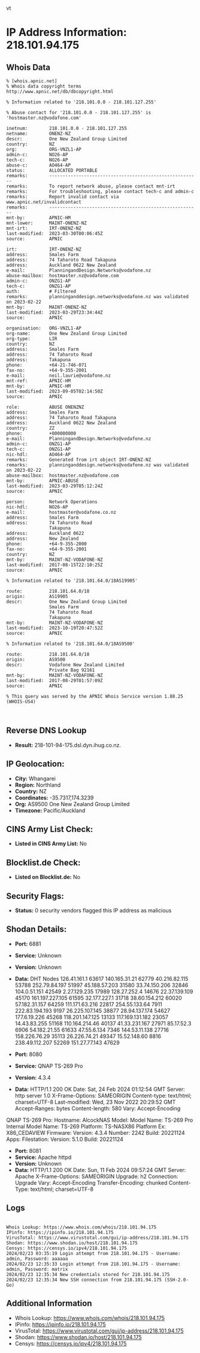 vt
# IP Address Information: 218.101.94.175

## Whois Data
```
% [whois.apnic.net]
% Whois data copyright terms    http://www.apnic.net/db/dbcopyright.html

% Information related to '218.101.0.0 - 218.101.127.255'

% Abuse contact for '218.101.0.0 - 218.101.127.255' is 'hostmaster.nz@vodafone.com'

inetnum:        218.101.0.0 - 218.101.127.255
netname:        ONENZ-NZ
descr:          One New Zealand Group Limited
country:        NZ
org:            ORG-VNZL1-AP
admin-c:        NO26-AP
tech-c:         NO26-AP
abuse-c:        AO464-AP
status:         ALLOCATED PORTABLE
remarks:        --------------------------------------------------------
remarks:        To report network abuse, please contact mnt-irt
remarks:        For troubleshooting, please contact tech-c and admin-c
remarks:        Report invalid contact via www.apnic.net/invalidcontact
remarks:        --------------------------------------------------------
mnt-by:         APNIC-HM
mnt-lower:      MAINT-ONENZ-NZ
mnt-irt:        IRT-ONENZ-NZ
last-modified:  2023-03-30T00:06:45Z
source:         APNIC

irt:            IRT-ONENZ-NZ
address:        Smales Farm
address:        74 Taharoto Road Takapuna
address:        Auckland 0622 New Zealand
e-mail:         PlanningandDesign.Networks@vodafone.nz
abuse-mailbox:  hostmaster.nz@vodafone.com
admin-c:        ONZG1-AP
tech-c:         ONZG1-AP
auth:           # Filtered
remarks:        planninganddesign.networks@vodafone.nz was validated on 2023-02-22
mnt-by:         MAINT-ONENZ-NZ
last-modified:  2023-03-29T23:34:44Z
source:         APNIC

organisation:   ORG-VNZL1-AP
org-name:       One New Zealand Group Limited
org-type:       LIR
country:        NZ
address:        Smales Farm
address:        74 Taharoto Road
address:        Takapuna
phone:          +64-21-746-071
fax-no:         +64-9-355-2001
e-mail:         neil.laurie@vodafone.nz
mnt-ref:        APNIC-HM
mnt-by:         APNIC-HM
last-modified:  2023-09-05T02:14:50Z
source:         APNIC

role:           ABUSE ONENZNZ
address:        Smales Farm
address:        74 Taharoto Road Takapuna
address:        Auckland 0622 New Zealand
country:        ZZ
phone:          +000000000
e-mail:         PlanningandDesign.Networks@vodafone.nz
admin-c:        ONZG1-AP
tech-c:         ONZG1-AP
nic-hdl:        AO464-AP
remarks:        Generated from irt object IRT-ONENZ-NZ
remarks:        planninganddesign.networks@vodafone.nz was validated on 2023-02-22
abuse-mailbox:  hostmaster.nz@vodafone.com
mnt-by:         APNIC-ABUSE
last-modified:  2023-03-29T05:12:24Z
source:         APNIC

person:         Network Operations
nic-hdl:        NO26-AP
e-mail:         hostmaster@vodafone.co.nz
address:        Smales Farm
address:        74 Taharoto Road
                Takapuna
address:        Auckland 0622
address:        New Zealand
phone:          +64-9-355-2000
fax-no:         +64-9-355-2001
country:        NZ
mnt-by:         MAINT-NZ-VODAFONE-NZ
last-modified:  2017-08-15T22:10:25Z
source:         APNIC

% Information related to '218.101.64.0/18AS19905'

route:          218.101.64.0/18
origin:         AS19905
descr:          One New Zealand Group Limited
                Smales Farm
                74 Taharoto Road
                Takapuna
mnt-by:         MAINT-NZ-VODAFONE-NZ
last-modified:  2023-10-19T20:47:52Z
source:         APNIC

% Information related to '218.101.64.0/18AS9500'

route:          218.101.64.0/18
origin:         AS9500
descr:          Vodafone New Zealand Limited
                Private Bag 92161
mnt-by:         MAINT-NZ-VODAFONE-NZ
last-modified:  2017-08-29T01:57:09Z
source:         APNIC

% This query was served by the APNIC Whois Service version 1.88.25 (WHOIS-US4)



```
## Reverse DNS Lookup
- **Result:** 218-101-94-175.dsl.dyn.ihug.co.nz.

## IP Geolocation:
- **City:** Whangarei
- **Region:** Northland
- **Country:** NZ
- **Coordinates:** -35.7317,174.3239
- **Org:** AS9500 One New Zealand Group Limited
- **Timezone:** Pacific/Auckland

## CINS Army List Check:
- **Listed in CINS Army List:** 
No

## Blocklist.de Check:
- **Listed on Blocklist.de:** 
No

## Security Flags:
- **Status:** 0 security vendors flagged this IP address as malicious

## Shodan Details:
- **Port:** 6881
- **Service:** Unknown
- **Version:** Unknown
- **Data:** DHT Nodes
126.41.161.1	63617
140.165.31.21	62779
40.216.82.115	53788
252.79.84.197	51997
45.188.57.203	31580
33.74.150.206	32846
104.0.51.151	42549
2.27.129.235	17989
128.27.252.4	14676
22.37.139.109	45170
161.197.227.105	61595
32.177.227.1	31718
38.60.154.212	60020
57.182.31.157	64259
111.171.63.216	22817
254.55.133.64	7911
222.83.194.193	9197
26.225.107.145	38877
28.94.137.174	54627
177.6.19.226	45268
118.201.147.125	13133
117.169.131.182	23057
14.43.83.255	51168
110.164.214.46	40137
41.33.231.167	27971
85.17.52.3	6906
54.182.21.55	61633
47.55.6.134	7346
144.53.11.138	27716
158.226.76.29	35113
26.226.74.21	49347
15.52.148.60	8816
238.49.112.207	52269
151.27.77.143	47629


- **Port:** 8080
- **Service:** QNAP TS-269 Pro
- **Version:** 4.3.4
- **Data:** HTTP/1.1 200 OK
Date: Sat, 24 Feb 2024 01:12:54 GMT
Server: http server 1.0
X-Frame-Options: SAMEORIGIN
Content-type: text/html; charset=UTF-8
Last-modified: Wed, 23 Nov 2022 20:29:52 GMT
Accept-Ranges: bytes
Content-length: 580
Vary: Accept-Encoding


QNAP TS-269 Pro:
  Hostname: AlcockNAS
  Model:
    Model Name: TS-269 Pro
    Internal Model Name: TS-269
    Platform: TS-NASX86
    Platform Ex: X86_CEDAVIEW
  Firmware:
    Version: 4.3.4
    Number: 2242
    Build: 20221124
  Apps:
    Filestation:
      Version: 5.1.0
      Build: 20221124


- **Port:** 8081
- **Service:** Apache httpd
- **Version:** Unknown
- **Data:** HTTP/1.1 200 OK
Date: Sun, 11 Feb 2024 09:57:24 GMT
Server: Apache
X-Frame-Options: SAMEORIGIN
Upgrade: h2
Connection: Upgrade
Vary: Accept-Encoding
Transfer-Encoding: chunked
Content-Type: text/html; charset=UTF-8



## Logs
```

Whois Lookup: https://www.whois.com/whois/218.101.94.175
IPinfo: https://ipinfo.io/218.101.94.175
VirusTotal: https://www.virustotal.com/gui/ip-address/218.101.94.175
Shodan: https://www.shodan.io/host/218.101.94.175
Censys: https://censys.io/ipv4/218.101.94.175
2024/02/23 03:35:19 Login attempt from 218.101.94.175 - Username: admin, Password: aaaaaa
2024/02/23 12:35:33 Login attempt from 218.101.94.175 - Username: admin, Password: matrix
2024/02/23 12:35:34 New credentials stored for 218.101.94.175
2024/02/23 12:35:34 New SSH connection from 218.101.94.175 (SSH-2.0-Go)

```
## Additional Information
- Whois Lookup: https://www.whois.com/whois/218.101.94.175
- IPinfo: https://ipinfo.io/218.101.94.175
- VirusTotal: https://www.virustotal.com/gui/ip-address/218.101.94.175
- Shodan: https://www.shodan.io/host/218.101.94.175
- Censys: https://censys.io/ipv4/218.101.94.175

